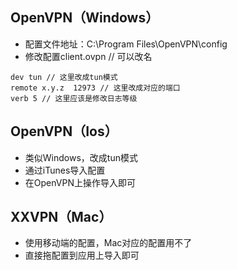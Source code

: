## OpenVPN（Windows）
- 配置文件地址：C:\Program Files\OpenVPN\config
- 修改配置client.ovpn // 可以改名
```
dev tun // 这里改成tun模式
remote x.y.z  12973 // 这里改成对应的端口
verb 5 // 这里应该是修改日志等级
```

## OpenVPN（Ios）
- 类似Windows，改成tun模式
- 通过iTunes导入配置
- 在OpenVPN上操作导入即可

## XXVPN（Mac）
- 使用移动端的配置，Mac对应的配置用不了
- 直接拖配置到应用上导入即可